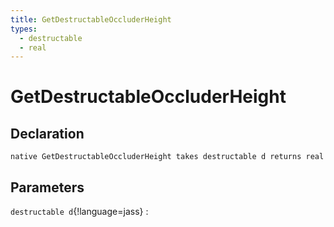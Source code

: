 ```yaml
---
title: GetDestructableOccluderHeight
types:
  - destructable
  - real
---
```


# GetDestructableOccluderHeight

## Declaration

```jass
native GetDestructableOccluderHeight takes destructable d returns real
```

## Parameters
`destructable d`{!language=jass}
: 
